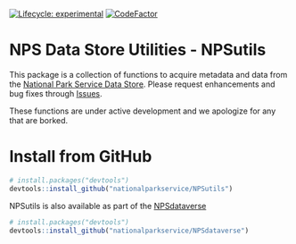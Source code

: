 
<!-- README.md is generated from README.Rmd. Please edit that file -->
<!-- badges: start -->

[![Lifecycle:
experimental](https://img.shields.io/badge/lifecycle-experimental-orange.svg)](https://www.tidyverse.org/lifecycle/#experimental)
[![CodeFactor](https://www.codefactor.io/repository/github/roblbaker/npsutils/badge)](https://www.codefactor.io/repository/github/roblbaker/npsutils)
<!-- badges: end -->

# NPS Data Store Utilities - NPSutils

This package is a collection of functions to acquire metadata and data
from the [National Park Service Data
Store](https://irma.nps.gov/DataStore/). Please request
enhancements and bug fixes through
[Issues](https://github.com/nationalparkservice/NPSutils/issues).

These functions are under active development and we apologize for any
that are borked.

# Install from GitHub

``` r
# install.packages("devtools")
devtools::install_github("nationalparkservice/NPSutils")
```

NPSutils is also available as part of the
[NPSdataverse](https://nationalparkservice.github.io/NPSdataverse/)

``` r
# install.packages("devtools")
devtools::install_github("nationalparkservice/NPSdataverse")
```
